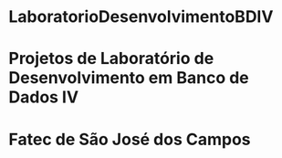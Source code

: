 # LaboratorioDesenvolvimentoBDIV
# Projetos de Laboratório de Desenvolvimento em Banco de Dados IV
# Fatec de São José dos Campos
